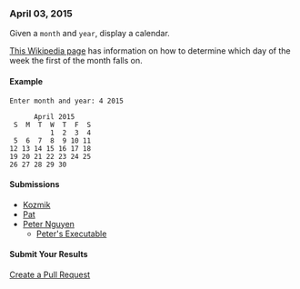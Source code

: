 ### April 03, 2015

Given a `month` and `year`, display a calendar.

[This Wikipedia page](http://en.wikipedia.org/wiki/Determination_of_the_day_of_the_week)
has information on how to determine which day of the week the first of the month
falls on.

#### Example

```
Enter month and year: 4 2015

      April 2015
 S  M  T  W  T  F  S
          1  2  3  4
 5  6  7  8  9 10 11
12 13 14 15 16 17 18
19 20 21 22 23 24 25
26 27 28 29 30
```

#### Submissions
  * [Kozmik](https://github.com/AICSC/Coding-Challenges/tree/master/2015/04-03/Kozmik)
  * [Pat](https://github.com/AICSC/Coding-Challenges/tree/master/2015/04-03/Pat)
  * [Peter Nguyen](https://github.com/PeterFelixNguyen/CalendarFun)
    * [Peter's Executable](https://s3-us-west-2.amazonaws.com/aicsc/CalendarFunPeterNguyen.jar)

#### Submit Your Results
[Create a Pull Request](https://github.com/AICSC/Coding-Challenges/new/master/2015/04-03/)
